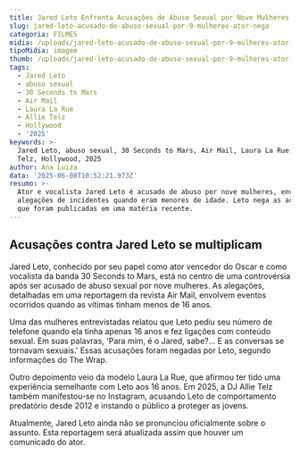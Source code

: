 ```yaml
---
title: Jared Leto Enfrenta Acusações de Abuso Sexual por Nove Mulheres
slug: jared-leto-acusado-de-abuso-sexual-por-9-mulheres-ator-nega
categoria: FILMES
midia: /uploads/jared-leto-acusado-de-abuso-sexual-por-9-mulheres-ator-nega-thumb.jpg
tipoMidia: imagem
thumb: /uploads/jared-leto-acusado-de-abuso-sexual-por-9-mulheres-ator-nega-thumb.jpg
tags:
  - Jared Leto
  - abuso sexual
  - 30 Seconds to Mars
  - Air Mail
  - Laura La Rue
  - Allie Telz
  - Hollywood
  - '2025'
keywords: >-
  Jared Leto, abuso sexual, 30 Seconds to Mars, Air Mail, Laura La Rue, Allie
  Telz, Hollywood, 2025
author: Ana Luiza
data: '2025-06-08T10:52:21.973Z'
resumo: >-
  Ator e vocalista Jared Leto é acusado de abuso por nove mulheres, envolvendo
  alegações de incidentes quando eram menores de idade. Leto nega as acusações,
  que foram publicadas em uma matéria recente.
---
```


## Acusações contra Jared Leto se multiplicam

Jared Leto, conhecido por seu papel como ator vencedor do Oscar e como vocalista da banda 30 Seconds to Mars, está no centro de uma controvérsia após ser acusado de abuso sexual por nove mulheres. As alegações, detalhadas em uma reportagem da revista Air Mail, envolvem eventos ocorridos quando as vítimas tinham menos de 16 anos.

Uma das mulheres entrevistadas relatou que Leto pediu seu número de telefone quando ela tinha apenas 16 anos e fez ligações com conteúdo sexual. Em suas palavras, 'Para mim, é o Jared, sabe?... E as conversas se tornavam sexuais.' Essas acusações foram negadas por Leto, segundo informações do The Wrap.

Outro depoimento veio da modelo Laura La Rue, que afirmou ter tido uma experiência semelhante com Leto aos 16 anos. Em 2025, a DJ Allie Telz também manifestou-se no Instagram, acusando Leto de comportamento predatório desde 2012 e instando o público a proteger as jovens.

Atualmente, Jared Leto ainda não se pronunciou oficialmente sobre o assunto. Esta reportagem será atualizada assim que houver um comunicado do ator.
